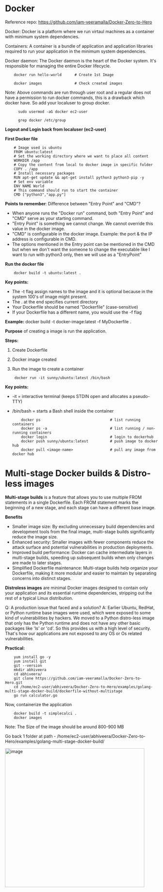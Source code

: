 # Docker

Reference repo: https://github.com/iam-veeramalla/Docker-Zero-to-Hero

Docker: Docker is a platform where we run virtaul machines as a container with minimum system dependencies.

Containers: A container is a bundle of application and application libraries required to run your application in the minimum system dependencies.

Docker daemon: The Docker daemon is the heart of the Docker system. It's responsible for managing the entire Docker lifecycle. 

        docker run hello-world      # Create 1st Image

        docker images               # Check created images

Note: Above commands are run through user root and a regular does not have a permission to run docker commands, this is a drawback which docker have. So add your localuser to group docker.

          sudo usermod -aG docker ec2-user

          grep docker /etc/group

**Logout and Login back from localuser (ec2-user)**

**First Docker file**

        # Image used is ubuntu
        FROM ubuntu:latest
        # Set the working directory where we want to place all content
        WORKDIR /app
        # Copy the content from local to docker image in specific folder
        COPY . /app
        # Install necessary packages
        RUN apt-get update && apt-get install python3 python3-pip -y
        # Set env variable
        ENV NAME World
        # This command should run to start the container
        CMD ["python3","app.py"]


**Points to remember**: Difference between "Entry Point" and "CMD"? 

* When anyone runs the "Docker run" command, both "Entry Point" and "CMD" serve as your starting command.
* "Entry Point" is something we cannot change. We cannot override this value in the docker image.
* "CMD" is configurable in the docker image. Example: the port & the IP address is configurable in CMD.
* The options mentioned in the Entry point can be mentioned in the CMD but when we don't want the someone to change the executable like I want to run with python3 only, then we will use as a "EntryPoint"        



**Run the docker file**

        docker build -t ubuntu:latest .

**Key points:**

* The -t flag assign names to the image and it is optional because in the system 100's of image might present.
* The . at the end specifies current directory
* Your Dockerfile should be named "Dockerfile" (case-sensitive)
* If your Dockerfile has a different name, you would use the -f flag

**Example:** docker build -t docker-image:latest -f MyDockerfile .

**Purpose** of creating a image is run the application.

**Steps:**

1. Create Dockerfile
2. Docker image created
3. Run the image to create a container

        docker run -it sunny/ubuntu:latest /bin/bash

**Key points:**

* -it = interactive terminal (keeps STDIN open and allocates a pseudo-TTY)
* /bin/bash = starts a Bash shell inside the container

          docker ps                                # list running containers
          docker ps -a                             # list running / non-running containers
          docker login                             # login to dockerhub
          docker push sunny/ubuntu:latest          # push image to docker hub
          docker pull <image-name>                 # pull any image from docker hub




# Multi-stage Docker builds & Distro-less images

**Multi-stage builds** is a feature that allows you to use multiple FROM statements in a single Dockerfile. Each FROM statement marks the beginning of a new stage, and each stage can have a different base image.

**Benefits**
* Smaller image size: By excluding unnecessary build dependencies and development tools from the final image, multi-stage builds significantly reduce the image size.
* Enhanced security: Smaller images with fewer components reduce the attack surface and potential vulnerabilities in production deployments.
* Improved build performance: Docker can cache intermediate layers in multi-stage builds, speeding up subsequent builds when only changes are made to later stages.
* Simplified Dockerfile maintenance: Multi-stage builds help organize your Dockerfile, making it more modular and easier to maintain by separating concerns into distinct stages.

**Distroless images** are minimal Docker images designed to contain only your application and its essential runtime dependencies, stripping out the rest of a typical Linux distribution.

Q: A production issue that faced and a solution?
A: Earlier Ubuntu, RedHat, or Python runtime base images were used, which were exposed to some kind of vulnerabilities by hackers. We moved to a Python distro-less image that only has the Python runtime and does not have any other basic packages like 'ls' or 'cd'. So this provides us with a high level of security.
That's how our applications are not exposed to any OS or Os related vulnerabilities.

**Practical:**

        yum install go -y
        yum install git
        git --version
        mkdir abhiveera
        cd abhiveera/
        git clone https://github.com/iam-veeramalla/Docker-Zero-to-Hero.git
        cd /home/ec2-user/abhiveera/Docker-Zero-to-Hero/examples/golang-multi-stage-docker-build/dockerfile-without-multistage
        go run calculator.go

Now, containerize the application

        docker build -t simplecalci .
        docker images

Note: The Size of the image should be around 800-900 MB

Go back 1 folder at path - /home/ec2-user/abhiveera/Docker-Zero-to-Hero/examples/golang-multi-stage-docker-build/

<img width="459" height="456" alt="image" src="https://github.com/user-attachments/assets/c2cae46d-98de-4c89-87c4-a3bf1046b71e" />



 
  
